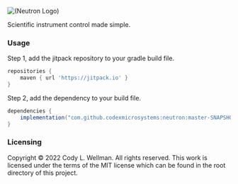 ![(Neutron Logo)](https://raw.githubusercontent.com/codexmicrosystems/brand-guidelines/main/logo/neutron-logo.png)

Scientific instrument control made simple.

### Usage
Step 1, add the jitpack repository to your gradle build file.
```gradle
repositories {
	maven { url 'https://jitpack.io' }
}
```

Step 2, add the dependency to your build file.
```gradle
dependencies {
	implementation("com.github.codexmicrosystems:neutron:master-SNAPSHOT")
}
```

### Licensing
Copyright © 2022 Cody L. Wellman. All rights reserved. This work is licensed under the terms of the MIT license which can be found in the root directory of this project.